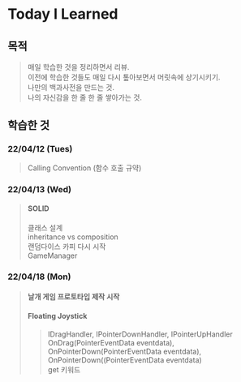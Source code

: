 # Today I Learned

## 목적
> 매일 학습한 것을 정리하면서 리뷰.   
> 이전에 학습한 것들도 매일 다시 톺아보면서 머릿속에 상기시키기.   
> 나만의 백과사전을 만드는 것.   
> 나의 자신감을 한 줄 한 줄 쌓아가는 것.   

## 학습한 것

### 22/04/12 (Tues)
> Calling Convention (함수 호출 규약)

### 22/04/13 (Wed)
> #### SOLID   
> 클래스 설계   
> inheritance vs composition   
> 랜덤다이스 카피 다시 시작   
> GameManager   

### 22/04/18 (Mon)
> #### 날개 게임 프로토타입 제작 시작   
> #### Floating Joystick   
> > IDragHandler, IPointerDownHandler, IPointerUpHandler   
> > OnDrag(PointerEventData eventdata), OnPointerDown(PointerEventData eventdata), OnPointerDown((PointerEventData eventdata)   
> > get 키워드   